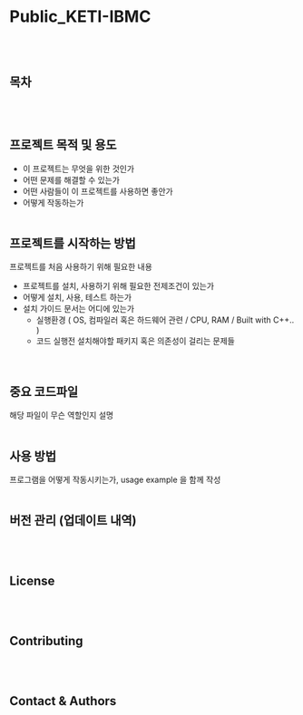# Public_KETI-IBMC 
<br/><br/>
## 목차 
<br/><br/>
## 프로젝트 목적 및 용도 
- 이 프로젝트는 무엇을 위한 것인가
- 어떤 문제를 해결할 수 있는가
- 어떤 사람들이 이 프로젝트를 사용하면 좋안가
- 어떻게 작동하는가
<br/><br/>
## 프로젝트를 시작하는 방법 
프로젝트를 처음 사용하기 위해 필요한 내용
- 프로젝트를 설치, 사용하기 위해 필요한 전제조건이 있는가
- 어떻게 설치, 사용, 테스트 하는가
- 설치 가이드 문서는 어디에 있는가
  - 실행환경 ( OS, 컴파일러 혹은 하드웨어 관련 / CPU, RAM / Built with C++.. )
  - 코드 실행전 설치해야할 패키지 혹은 의존성이 걸리는 문제들<br/>
<br/><br/>
## 중요 코드파일 
해당 파일이 무슨 역할인지 설명
<br/><br/>
## 사용 방법 
프로그램을 어떻게 작동시키는가, usage example 을 함께 작성
<br/><br/>
## 버전 관리 (업데이트 내역)
<br/><br/>
## License 
<br/><br/>
## Contributing 
<br/><br/>
## Contact & Authors 
<br/><br/>
